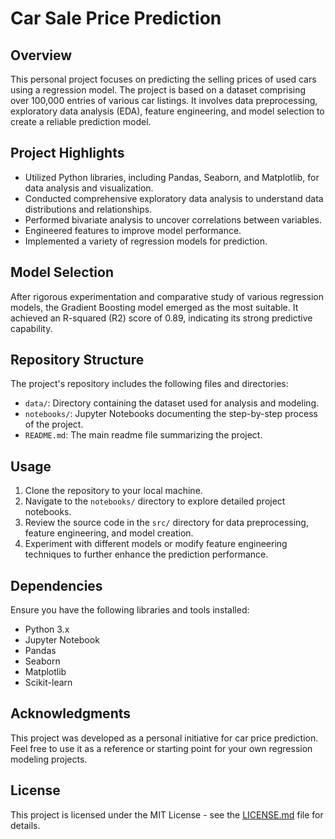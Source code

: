 # Car Sale Price Prediction

## Overview
This personal project focuses on predicting the selling prices of used cars using a regression model. The project is based on a dataset comprising over 100,000 entries of various car listings. It involves data preprocessing, exploratory data analysis (EDA), feature engineering, and model selection to create a reliable prediction model.

## Project Highlights
- Utilized Python libraries, including Pandas, Seaborn, and Matplotlib, for data analysis and visualization.
- Conducted comprehensive exploratory data analysis to understand data distributions and relationships.
- Performed bivariate analysis to uncover correlations between variables.
- Engineered features to improve model performance.
- Implemented a variety of regression models for prediction.

## Model Selection
After rigorous experimentation and comparative study of various regression models, the Gradient Boosting model emerged as the most suitable. It achieved an R-squared (R2) score of 0.89, indicating its strong predictive capability.

## Repository Structure
The project's repository includes the following files and directories:
- `data/`: Directory containing the dataset used for analysis and modeling.
- `notebooks/`: Jupyter Notebooks documenting the step-by-step process of the project.
- `README.md`: The main readme file summarizing the project.

## Usage
1. Clone the repository to your local machine.
2. Navigate to the `notebooks/` directory to explore detailed project notebooks.
3. Review the source code in the `src/` directory for data preprocessing, feature engineering, and model creation.
4. Experiment with different models or modify feature engineering techniques to further enhance the prediction performance.

## Dependencies
Ensure you have the following libraries and tools installed:
- Python 3.x
- Jupyter Notebook
- Pandas
- Seaborn
- Matplotlib
- Scikit-learn

## Acknowledgments
This project was developed as a personal initiative for car price prediction. Feel free to use it as a reference or starting point for your own regression modeling projects.

## License
This project is licensed under the MIT License - see the [LICENSE.md](LICENSE.md) file for details.
